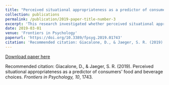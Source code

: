 ```yaml
---
title: "Perceived situational appropriateness as a predictor of consumers' food and beverage choices"
collection: publications
permalink: /publication/2019-paper-title-number-3
excerpt: 'This research investigated whether perceived situational appropriateness (defined as the degree of fit between product and intended usage situations) is predictive of consumer choices for foods and beverages, on the theoretical premise that intended usage situation acts as a frame of reference in orienting choices. Extant research on the topic, though suggestive of a link, is very limited in scope and almost completely lacking with regards to choice behaviour (as opposed to other aspects such as food acceptability or intake).'
date: 2019-03-01
venue: 'Frontiers in Psychology'
paperurl: 'https://doi.org/10.3389/fpsyg.2019.01743'
citation: 'Recommended citation: Giacalone, D., & Jaeger, S. R. (2019). Perceived situational appropriateness as a predictor of consumers’ food and beverage choices. <i>Frontiers in Psychology, 10</i>, 1743.'
---
```


[Download paper here](https://www.frontiersin.org/articles/10.3389/fpsyg.2019.01743/pdf)

Recommended citation: Giacalone, D., & Jaeger, S. R. (2019). Perceived situational appropriateness as a predictor of consumers' food and beverage choices. <i>Frontiers in Psychology, 10</i>, 1743.
